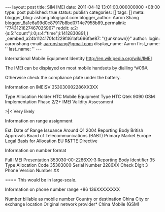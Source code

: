 --- layout: post title: SIM IMEI date: 2011-04-12 13:01:00.000000000 +08:00 type: post published: true status: publish categories: \[\] tags: \[\] meta: blogger\_blog: ashang.blogspot.com blogger\_author: Aaron Shang blogger\_8a1e6a99d0c87917b8bd0714e7958b89\_permalink: '7743121627467025967' reddit: a:2:{s:5:"count";i:0;s:4:"time";i:1412830891;} \_oembed\_a24b1124170fcf229f461afc696fae87: "{{unknown}}" author: login: aaronshang email: aaronshang@gmail.com display\_name: Aaron first\_name: '' last\_name: '' ---

International Mobile Equipment Identity
<http://en.wikipedia.org/wiki/IMEI>

The IMEI can be displayed on most mobile handsets by dialling \*\#06\#.

Otherwise check the compliance plate under the battery.

Information on IMEISV 353030002286XX3XX

Type Allocation Holder HTC
Mobile Equipment Type HTC Qtek 9090
GSM Implementation Phase 2/2+
IMEI Validity Assessment

&gt;|&lt;
Very likely

Information on range assignment

Est. Date of Range Issuance Around Q1 2004
Reporting Body British Approvals Board of Telecommunications (BABT)
Primary Market Europe
Legal Basis for Allocation EU R&TTE Directive

Information on number format

Full IMEI Presentation 353030-00-2286XX-3
Reporting Body Identifier 35
Type Allocation Code 35303000
Serial Number 2286XX
Check Digit 3
Phone Version Number XX

====
This would be in large-scale.

Information on phone number range +86 136XXXXXXXX

Number billable as mobile number
Country or destination China
City or exchange location
Original network provider\* China Mobile (GSM)

<img src="%7B%7B%20site.baseurl%20%7D%7D/assets/4041220-7743121627467025967?l=ashang.blogspot.com" width="1" height="1" />
